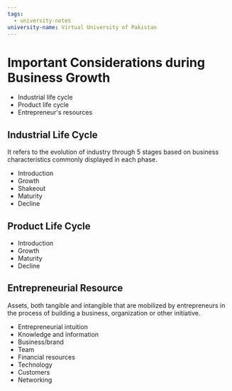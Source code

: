 ```yaml
---
tags:
  - university-notes
university-name: Virtual University of Pakistan
---
```


# Important Considerations during Business Growth
- Industrial life cycle
- Product life cycle
- Entrepreneur's resources

## Industrial Life Cycle
It refers to the evolution of industry through 5 stages based on business characteristics commonly displayed in each phase.
- Introduction 
- Growth
- Shakeout
- Maturity
- Decline

## Product Life Cycle
- Introduction
- Growth
- Maturity
- Decline

## Entrepreneurial Resource
Assets, both tangible and intangible that are mobilized by entrepreneurs in the process of building a business, organization or other initiative.
- Entrepreneurial intuition
- Knowledge and information
- Business/brand
- Team
- Financial resources
- Technology
- Customers
- Networking
